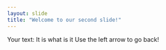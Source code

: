 ```yaml
---
layout: slide
title: "Welcome to our second slide!"
---
```

Your text: It is what is it
Use the left arrow to go back!
